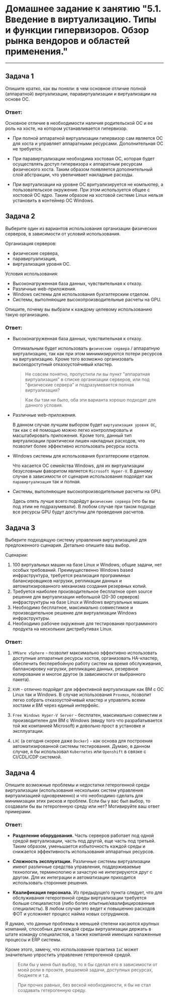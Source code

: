 # Домашнее задание к занятию "5.1. Введение в виртуализацию. Типы и функции гипервизоров. Обзор рынка вендоров и областей применения."

---

## Задача 1

Опишите кратко, как вы поняли: в чем основное отличие полной (аппаратной) виртуализации, паравиртуализации и виртуализации на основе ОС.

### Ответ:

Основное отличие в  необходимости наличия родительской ОС и ее роль на хосте, на котором устанавливается гипервизор. 

* При полной аппаратной виртуализации гипервизор сам является ОС для хоста и управляет аппаратными ресурсами. Дополнительная ОС не требуется.

* При паравиртуализации необходима хостовая ОС, которая будет осуществлять доступ гипервизора к аппаратным ресурсам физического хоста. Таким образом появляется дополнительный слой абстракции, что увеличивает накладные расходы.

* При виртуализации на уровне ОС вритуализируется не компьютер, а пользовательское окружение. При этом используется общее с хостовой ОС ядро. Таким образом на хостовой системе Linux нельзя установить в контейнер ОС Windows.

## Задача 2

Выберите один из вариантов использования организации физических серверов, в зависимости от условий использования.

Организация серверов:
- физические сервера,
- паравиртуализация,
- виртуализация уровня ОС.

Условия использования:
- Высоконагруженная база данных, чувствительная к отказу.
- Различные web-приложения.
- Windows системы для использования бухгалтерским отделом.
- Системы, выполняющие высокопроизводительные расчеты на GPU.

Опишите, почему вы выбрали к каждому целевому использованию такую организацию.

### Ответ:

* Высоконагруженная база данных, чувствительная к отказу.

  Оптимальным будет использовать `физические сервера` / аппаратную виртуализацию, так как при этом минимизируются потери ресурсов на виртуализацию. Кроме того возможно организовать высокодоступный отказоустойчивый кластер.

  >Не совсем понятно, пропустили ли вы пункт "аппаратная виртуализация" в списке организации серверов, или под "физические сервера" и подразумевается полная виртуализация? 
  
  >Как бы там ни было, оба эти варианта хорошо подходят для данного условия.

* Различные web-приложения.

  В данном случае лучшим выбором будет `виртуализация уровня ОС`, так как с её помощью можно легко контроллировать и масштабировать приложения. Кроме того, данный тип виртуализации практически лишен накладных расходов, что позволит более эффективно использовать ресурсы хоста.

* Windows системы для использования бухгалтерским отделом.

  Что касается ОС семейства Windows, для их виртуализации безусловным фаворитом является `Microsoft Hyper-V`. В данному случае в зависимости от сценария использования подойдет как `паравиртуализация` так и полная.

* Системы, выполняющие высокопроизводительные расчеты на GPU.

  Здесь опять лучше всего подойдут `физические сервера` (что бы вы под этим не подразумевали). В любом случае при таком подходе все ресурсы GPU будут доступны для проведения расчетов.

## Задача 3

Выберите подходящую систему управления виртуализацией для предложенного сценария. Детально опишите ваш выбор.

Сценарии:

1. 100 виртуальных машин на базе Linux и Windows, общие задачи, нет особых требований. Преимущественно Windows based инфраструктура, требуется реализация программных балансировщиков нагрузки, репликации данных и автоматизированного механизма создания резервных копий.
2. Требуется наиболее производительное бесплатное open source решение для виртуализации небольшой (20-30 серверов) инфраструктуры на базе Linux и Windows виртуальных машин.
3. Необходимо бесплатное, максимально совместимое и производительное решение для виртуализации Windows инфраструктуры.
4. Необходимо рабочее окружение для тестирования программного продукта на нескольких дистрибутивах Linux.

### Ответ:

1. `VMVare vSphere` - позволит максимально эффективно использовать доступные аппаратные ресурсы хостов, организовать HA-кластер, обеспечить бесперебойную работу систем на время обслуживания, баллансировку нагрузки, репликацию данных, резервное копирование и многое другое (в зависимости от выбранного пакета).

2. `KVM` - отлично подойдет для эффективной виртуализации как ВМ с ОС Linux так и Windows. В случае использования `Proxmox`, позволит легко собрать отказоустойчивый кластер и управлять всеми хостами и ВМ через единый интерфейс.

3. `Free Windows Hyper-V Server` - бесплатен, максимально совместим и производителен для ВМ с Windows (ввиду того что разрабатывается той же компанией Microsoft) и довольно прост в установке и эксплуатации.

4. `LXC` (а сегодня скорее даже `Docker`) - как основа для построения автоматизированной системы тестирования. Думаю, в данном случае, я бы использовал `Kubernetes` или `Openshift` в связке с CI/CDL/CDP системой.

## Задача 4

Опишите возможные проблемы и недостатки гетерогенной среды виртуализации (использования нескольких систем управления виртуализацией одновременно) и что необходимо сделать для минимизации этих рисков и проблем. Если бы у вас был выбор, то создавали бы вы гетерогенную среду или нет? Мотивируйте ваш ответ примерами.

### Ответ:

* __Разделение оборудования.__ Часть серверов работает под одной средой виртуализации, часть под другой, еще часть под третьей. Таким образом, уменьшается избыточность каждой среды и снижается эффективность использования аппаратных ресурсов.

* __Сложность эксплуатации.__ Различные системы виртуализации имеют различные средства управления, поддерживаемые технологии, терминологию и зачастую не интегрируются друг с другом. Для их интеграции и автоматизации приходится использовать сторонние решения.

* __Квалификация персонала.__ Из предыдущего пункта следует, что для обслуживания гетерогенной среды виртуализации требуется больше специалистов (либо более опытные/квалифицированные специалисты). В любом случае это ведет к повышению расходов ФОТ и усложняет процесс найма новых сотрудников.

Я думаю, что данные проблемы в меньшей степени касаются крупных компаний, способных для каждой среды виртуализации держать в штате команду специалистов, а также компаний имеющих налаженные процессы и ERP системы.

Кроме этого, замечу, что использование практика `IaC` может значительно упростить управление гетерогенной средой.

> Если бы у меня был выбор, то я бы сделал его в зависимости от моей роли в проэкте, решаемой задачи, доступных ресурсах, бюджете и т.д.

> При прочих равных, без веской необходимости, я бы не стал создавать гетерогенную среду.


